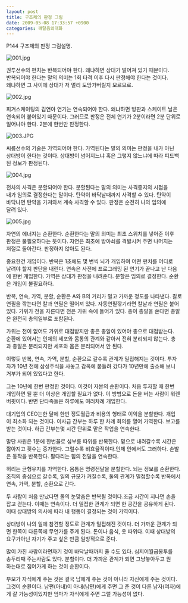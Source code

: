 ```yaml
---
layout: post
title: 구조체의 판정 그림
date: 2009-05-08 17:33:57 +0900
categories: 깨달음의대화
---
```

P144 구조체의 판정 그림설명.  
  
  
<IMG alt=001.jpg src="assets/attach/images/198/437/027/001.jpg" >  
  
권투선수의 펀치는 반복되어야 한다. 왜냐하면 상대가 떨어져 있기 때문이다.  
반복되어야 한다는 말의 의미는 1회 타격 이후 다시 판정해야 한다는 것이다.  
왜냐하면 그 사이에 상대가 저 멀리 도망가버릴지 모르므로.  
  
<IMG alt=002.jpg src="assets/attach/images/198/437/027/002.jpg" >  
  
피겨스케이팅의 김연아 연기는 연속되어야 한다. 왜냐하면 빙판과 스케이트 날은   
연속되어 붙어있기 때문이다. 그러므로 판정은 전체 연기가 2분이라면 2분 단위로  
일어나야 한다. 2분에 한번만 판정한다.   
  
<IMG alt=003.JPG src="assets/attach/images/198/437/027/003.JPG" >  
  
씨름선수의 기술은 가역되어야 한다. 가역된다는 말의 의미는 판정을 내가 아닌  
상대방이 한다는 것이다. 상대방이 넘어지느냐 혹은 그렇지 않느냐에 따라 피드백  
된 정보가 판정된다.  
  
<IMG alt=004.jpg src="assets/attach/images/198/437/027/004.jpg" >  
  
전차의 사격은 분할되어야 한다. 분할된다는 말의 의미는 사격중지의 시점을  
내가 임의로 결정한다는 말이다. 탄약이 바닥날때까지 사격할 수 있다. 탄약이  
바닥나면 탄약을 가져와서 계속 사격할 수 있다. 판정은 순전히 나의 임의에   
달려 있다.  
  
<IMG alt=005.jpg src="assets/attach/images/198/437/027/005.jpg" >  
  
자연의 에너지는 순환한다. 순환한다는 말의 의미는 최초 스위치를 넣어준 이후  
판정은 불필요하다는 뜻이다. 자연은 최초에 방아쇠를 격발시켜 주면 나머지는   
저절로 돌아간다. 판정하지 않아도 된다.  
  
중요한건 개입이다. 반복은 1초에도 몇 번씩 뇌가 개입하여 어떤 펀치를 어디로   
날려야 할지 판단을 내린다. 연속은 사전에 프로그래밍 된 연기가 끝나고 난 다음  
에 한번 개입한다. 가역은 상대가 판정을 내려준다. 분할은 임의로 결정한다. 순환  
은 개입이 불필요하다.  
  
반복, 연속, 가역, 분할, 순환은 A와 B의 거리가 멀고 가까운 정도를 나타낸다. 칼로   
연필을 깎는다면 칼과 연필은 떨어져 있다. 자동연필깎기라면 칼날과 연필은 붙어  
있다. 가위가 천을 자른다면 천은 가위 속에 들어가 있다. 총이 총알을 쏜다면 총알  
은 완전히 총의일부로 포함된다.   
  
가위는 천이 없어도 가위로 대접받지만 총은 총알이 있어야 총으로 대접받는다.  
순환에 있어서는 인체의 세포와 몸통의 관계와 같아서 전혀 분리되지 않는다. 총  
과 총알은 분리되지만 세포와 몸은 분리되어서 안 된다.  
  
이렇듯 반복, 연속, 가역, 분할, 순환으로 갈수록 관계가 밀접해지는 것이다. 투자  
자가 10년 전에 삼성주식을 사놓고 감옥에 붙들려 갔다가 10년만에 출소해 보니  
거부가 되어 있었다고 한다.  
  
그는 10년에 한번 판정한 것이다. 이것이 자본의 순환이다. 처음 투자할 때 한번  
개입하면 될 뿐 더 이상은 개입할 필요가 없다. 이 방법으로 돈을 버는 사람이 워렌  
버핏이다. 반면 단타족들은 하루에도 여러차례 개입한다.  
  
대기업의 CEO는한 달에 한번 정도월급과 비용의 형태로 이익을 분할한다. 개입  
이 최소화 되는 것이다. 이사급 간부는 하루 한 차례 회의를 열어 가역한다. 보고를  
받는 것이다. 하급 간부는몇 시간 단위로 맡은 작업을 연속한다.  
  
말단 사원은 1분에 한번꼴로 심부름 따위를 반복한다. 밑으로 내려갈수록 시간은  
짧아지고 횟수는 증가한다. 그럴수록 비효율적이다.인체 안에서도 그러하다. 손발  
은 동작을 반복한다. 팔다리는 힘의 전달을 연속한다.  
  
허리는 균형유지를 가역한다. 몸통은 명령전달을 분할한다. 뇌는 정보를 순환한다.  
조직의 중심으로 갈수록, 일의 규모가 커질수록, 둘의 관계가 밀접할수록 반복에서  
연속, 가역, 분할, 순환으로 간다.  
  
두 사람이 처음 만났다면 둘의 눈맞춤은 반복될 것이다.조금 시간이 지나면 손을  
잡고 걷는다. 이때는 연속이다. 더 밀접한 관계가 되면 한 공간을 공유하게 된다.   
이때 상대방의 의사에 따라 내 행동이 결정되는 것이 가역이다.  
  
상대방이 나의 일에 참견할 정도로 관계가 밀접해진 것이다. 더 가까운 관계가 되  
면 한쪽이 다른쪽에 무언가를 주게 된다. 돈이나 음식, 옷 따위다. 이때 상대방의   
요구가아닌 자기가 주고 싶은 만큼 일방적으로 준다.  
  
많이 가진 사람이라면자기 것이 바닥날때까지 줄 수도 있다. 심지어월급봉투를  
송두리째 주는사람도 있다. 분할이다. 더 가까운 관계가 되면 그냥놓아두고 원  
하는대로 집어가게 하는 것이 순환이다.  
  
부모가 자식에게 주는 것은 결국 남에게 주는 것이 아니라 자신에게 주는 것이다.  
그것이 순환이다. 남편(아내)이 아내(남편)에게 주면 그 준 것이 다른 남자(여자)에  
게 갈 가능성이있지만 엄마가 자식에게 주면 그럴 가능성이 없다.
